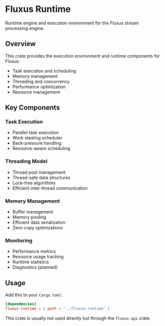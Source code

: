 # Fluxus Runtime

Runtime engine and execution environment for the Fluxus stream processing engine.

## Overview

This crate provides the execution environment and runtime components for Fluxus:

- Task execution and scheduling
- Memory management
- Threading and concurrency
- Performance optimization
- Resource management

## Key Components

### Task Execution

- Parallel task execution
- Work stealing scheduler
- Back-pressure handling
- Resource-aware scheduling

### Threading Model

- Thread pool management
- Thread-safe data structures
- Lock-free algorithms
- Efficient inter-thread communication

### Memory Management

- Buffer management
- Memory pooling
- Efficient data serialization
- Zero-copy optimizations

### Monitoring

- Performance metrics
- Resource usage tracking
- Runtime statistics
- Diagnostics (planned)

## Usage

Add this to your `Cargo.toml`:

```toml
[dependencies]
fluxus-runtime = { path = "../fluxus-runtime" }
```

This crate is usually not used directly but through the `fluxus-api` crate.